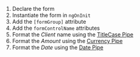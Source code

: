 1. Declare the form
1. Instantiate the form in `ngOnInit`
1. Add the `[formGroup]` attribute
1. Add the `formControlName` attributes
1. Format the _Client_ name using the [TitleCase Pipe](https://angular.io/api/common/TitleCasePipe)
1. Format the _Amount_ using the [Currency Pipe](https://angular.io/api/common/CurrencyPipe)
1. Format the _Date_ using the [Date Pipe](https://angular.io/api/common/DatePipe) 
